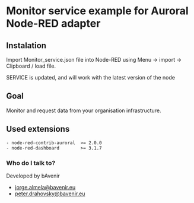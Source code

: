 # Monitor service example for Auroral Node-RED adapter

## Instalation
Import Monitor_service.json file into Node-RED using Menu -> import -> Clipboard / load file.

SERVICE is updated, and will work with the latest version of the node

## Goal 
Monitor and request data from your organisation infrastructure.

## Used extensions
    - node-red-contrib-auroral  >= 2.0.0
    - node-red-dashboard        >= 3.1.7

### Who do I talk to? ###

Developed by bAvenir

* jorge.almela@bavenir.eu
* peter.drahovsky@bavenir.eu